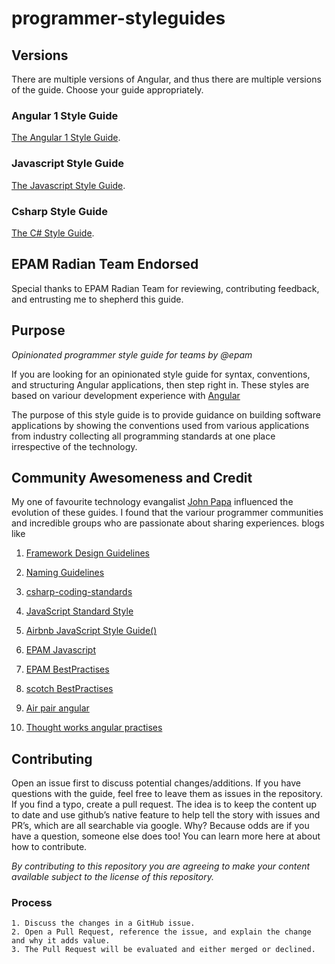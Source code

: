 # programmer-styleguides <styleguides>


## Versions
There are multiple versions of Angular, and thus there are multiple versions of the guide. Choose your guide appropriately.

### Angular 1 Style Guide
[The Angular 1 Style Guide](https://github.com/amshekar/programmer-styleguides/tree/master/angular1/README.md).

### Javascript Style Guide
[The Javascript Style Guide](https://github.com/amshekar/programmer-styleguides/blob/angular-style-guides/javascript/README.md).
### Csharp Style Guide
[The C# Style Guide](https://github.com/amshekar/programmer-styleguides/blob/angular-style-guides/csharp/README.md).

## EPAM Radian Team Endorsed
Special thanks to EPAM Radian Team for reviewing, contributing feedback, and entrusting me to shepherd this guide.

## Purpose
*Opinionated programmer style guide for teams by @epam*

If you are looking for an opinionated style guide for syntax, conventions, and structuring Angular applications, then step right in. These styles are based on variour development experience with [Angular](//angularjs.org)

The purpose of this style guide is to provide guidance on building software applications by showing the conventions used from various applications from industry collecting all programming standards at one place irrespective of the technology.



## Community Awesomeness and Credit
 My one of favourite technology evangalist [John Papa](https://github.com/johnpapa/angular-styleguide)  influenced the  evolution of these guides.
 I found that the variour programmer communities and incredible groups who are passionate about sharing experiences.
 blogs like 

1. [Framework Design Guidelines](https://msdn.microsoft.com/en-us/library/ms229042(v=vs.110).aspx)

2. [Naming Guidelines](https://msdn.microsoft.com/en-us/library/ms229002(v=vs.110).aspx )

3. [csharp-coding-standards](http://www.dofactory.com/reference/csharp-coding-standards)

4. [JavaScript Standard Style](https://standardjs.com/rules.html)

5. [Airbnb JavaScript Style Guide()](https://github.com/airbnb/javascript)

6. [EPAM Javascript](https://kb.epam.com/display/EMSFTCC/JavaScript+Coding+Standards)

7. [EPAM BestPractises](https://kb.epam.com/display/EMSFTCC/EPAM+Best+Practices)

8. [scotch BestPractises](https://scotch.io/tutorials/angularjs-best-practices-directory-structure)

9. [Air pair angular](https://www.airpair.com/angularjs/posts/top-10-mistakes-angularjs-developers-make)

10. [Thought works angular practises](https://www.thoughtworks.com/insights/blog/good-practices-build-your-angularjs-application)

## Contributing
Open an issue first to discuss potential changes/additions. If you have questions with the guide, feel free to leave them as issues in the repository. If you find a typo, create a pull request. The idea is to keep the content up to date and use github’s native feature to help tell the story with issues and PR’s, which are all searchable via google. Why? Because odds are if you have a question, someone else does too! You can learn more here at about how to contribute.

*By contributing to this repository you are agreeing to make your content available subject to the license of this repository.*

### Process
    1. Discuss the changes in a GitHub issue.
    2. Open a Pull Request, reference the issue, and explain the change and why it adds value.
    3. The Pull Request will be evaluated and either merged or declined.

# </styleguides>